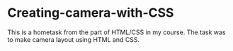 # Creating-camera-with-CSS
This is a hometask from the part of HTML/CSS in my course. The task was to make camera layout using HTML and CSS. 
